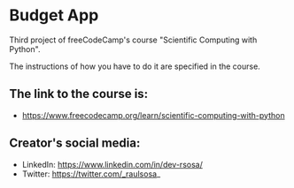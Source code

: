 # Budget App

Third project of freeCodeCamp's course "Scientific Computing with Python".

The instructions of how you have to do it are specified in the course.

## The link to the course is:<br>
+ https://www.freecodecamp.org/learn/scientific-computing-with-python

## Creator's social media:
+ LinkedIn: https://www.linkedin.com/in/dev-rsosa/
+ Twitter: https://twitter.com/_raulsosa_
